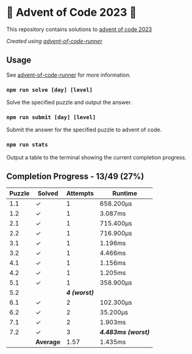# :santa: Advent of Code 2023 :christmas_tree:

This repository contains solutions to [advent of code 2023](https://adventofcode.com/2023) 

_Created using [advent-of-code-runner](https://github.com/beakerandjake/advent-of-code-runner)_

## Usage
See [advent-of-code-runner](https://github.com/beakerandjake/advent-of-code-runner) for more information.

### `npm run solve [day] [level]`
Solve the specified puzzle and output the answer.

### `npm run submit [day] [level]`
Submit the answer for the specified puzzle to advent of code.

### `npm run stats`
Output a table to the terminal showing the current completion progress.

<!--Please do not delete the following comments, they are required to save your stats to this file.-->
<!--START_AUTOGENERATED_COMPLETION_PROGRESS_SECTION-->
## Completion Progress - 13/49 (27%)

| Puzzle | Solved | Attempts | Runtime |
| --- | --- | --- | --- |
| 1.1 | ✓ | 1 | 658.200μs |
| 1.2 | ✓ | 1 | 3.087ms |
| 2.1 | ✓ | 1 | 715.400μs |
| 2.2 | ✓ | 1 | 716.900μs |
| 3.1 | ✓ | 1 | 1.196ms |
| 3.2 | ✓ | 1 | 4.466ms |
| 4.1 | ✓ | 1 | 1.156ms |
| 4.2 | ✓ | 1 | 1.205ms |
| 5.1 | ✓ | 1 | 358.900μs |
| 5.2 |  | ***4 (worst)*** |  |
| 6.1 | ✓ | 2 | 102.300μs |
| 6.2 | ✓ | 2 | 35.200μs |
| 7.1 | ✓ | 2 | 1.903ms |
| 7.2 | ✓ | 3 | ***4.483ms (worst)*** |
|  | **Average** | 1.57 | 1.435ms |
<!--END_AUTOGENERATED_COMPLETION_PROGRESS_SECTION-->